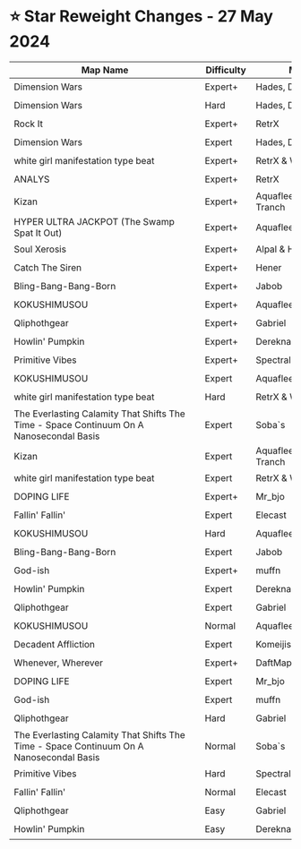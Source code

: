 # ⭐ Star Reweight Changes - 27 May 2024

| <div style="width:325px">Map Name</div> | <div style="width:75px">Difficulty</div> | <div style="width:200px">Mapper(s)</div> | <div style="width:175px">Star Rating Change</div> |
|-----|------------|-----------|---------------------------------------------------|
| Dimension Wars | Expert+ | Hades, Daan, Josh & Aqua | ⭐ 13.48 → ⭐ 13.5 |
| Dimension Wars | Hard | Hades, Daan, Josh & Aqua | ⭐ 13.47 → ⭐ 13.48 |
| Rock It | Expert+ | RetrX | ⭐ 12.82 → ⭐ 12.53 |
| Dimension Wars | Expert | Hades, Daan, Josh & Aqua | ⭐ 12.74 → ⭐ 12.69 |
| white girl manifestation type beat | Expert+ | RetrX & WalkingKat | ⭐ 12.42 → ⭐ 12.19 |
| ANALYS | Expert+ | RetrX | ⭐ 12.18 → ⭐ 12.07 |
| Kizan | Expert+ | Aquaflee, Floatyoats & Tranch | ⭐ 12.06 → ⭐ 12.51 |
| HYPER ULTRA JACKPOT (The Swamp Spat It Out) | Expert+ | Aquaflee & Helloiamdaan | ⭐ 12.01 → ⭐ 12.0 |
| Soul Xerosis | Expert+ | Alpal & Helloiamdaan | ⭐ 11.53 → ⭐ 12.05 |
| Catch The Siren | Expert+ | Hener | ⭐ 11.52 → ⭐ 11.77 |
| Bling-Bang-Bang-Born | Expert+ | Jabob | ⭐ 11.01 → ⭐ 10.32 |
| KOKUSHIMUSOU | Expert+ | Aquaflee | ⭐ 10.84 → ⭐ 10.74 |
| Qliphothgear | Expert+ | Gabriel | ⭐ 10.42 → ⭐ 10.25 |
| Howlin' Pumpkin | Expert+ | Dereknalox123 & Elecast | ⭐ 10.25 → ⭐ 9.14 |
| Primitive Vibes | Expert+ | Spectral | ⭐ 9.88 → ⭐ 10.22 |
| KOKUSHIMUSOU | Expert | Aquaflee | ⭐ 9.28 → ⭐ 9.55 |
| white girl manifestation type beat | Hard | RetrX & WalkingKat | ⭐ 9.22 → ⭐ 8.57 |
| The Everlasting Calamity That Shifts The Time - Space Continuum On A Nanosecondal Basis | Expert | Soba`s | ⭐ 8.8 → ⭐ 8.87 |
| Kizan | Expert | Aquaflee, Floatyoats & Tranch | ⭐ 8.78 → ⭐ 8.81 |
| white girl manifestation type beat | Expert | RetrX & WalkingKat | ⭐ 8.66 → ⭐ 8.56 |
| DOPING LIFE | Expert+ | Mr_bjo | ⭐ 8.43 → ⭐ 8.04 |
| Fallin' Fallin' | Expert | Elecast | ⭐ 8.35 → ⭐ 8.85 |
| KOKUSHIMUSOU | Hard | Aquaflee | ⭐ 8.15 → ⭐ 8.38 |
| Bling-Bang-Bang-Born | Expert | Jabob | ⭐ 8.1 → ⭐ 8.15 |
| God-ish | Expert+ | muffn | ⭐ 7.68 → ⭐ 8.5 |
| Howlin' Pumpkin | Expert | Dereknalox123 & Elecast | ⭐ 7.5 → ⭐ 7.53 |
| Qliphothgear | Expert | Gabriel | ⭐ 7.33 → ⭐ 7.16 |
| KOKUSHIMUSOU | Normal | Aquaflee | ⭐ 6.45 → ⭐ 6.53 |
| Decadent Affliction | Expert | Komeijisan051 | ⭐ 6.41 → ⭐ 6.27 |
| Whenever, Wherever | Expert+ | DaftMaple | ⭐ 6.0 → ⭐ 6.08 |
| DOPING LIFE | Expert | Mr_bjo | ⭐ 5.93 → ⭐ 5.73 |
| God-ish | Expert | muffn | ⭐ 5.85 → ⭐ 5.89 |
| Qliphothgear | Hard | Gabriel | ⭐ 5.72 → ⭐ 5.57 |
| The Everlasting Calamity That Shifts The Time - Space Continuum On A Nanosecondal Basis | Normal | Soba`s | ⭐ 4.47 → ⭐ 4.57 |
| Primitive Vibes | Hard | Spectral | ⭐ 3.52 → ⭐ 4.16 |
| Fallin' Fallin' | Normal | Elecast | ⭐ 3.43 → ⭐ 3.54 |
| Qliphothgear | Easy | Gabriel | ⭐ 3.39 → ⭐ 4.52 |
| Howlin' Pumpkin | Easy | Dereknalox123 & Elecast | ⭐ 2.98 → ⭐ 3.32 |